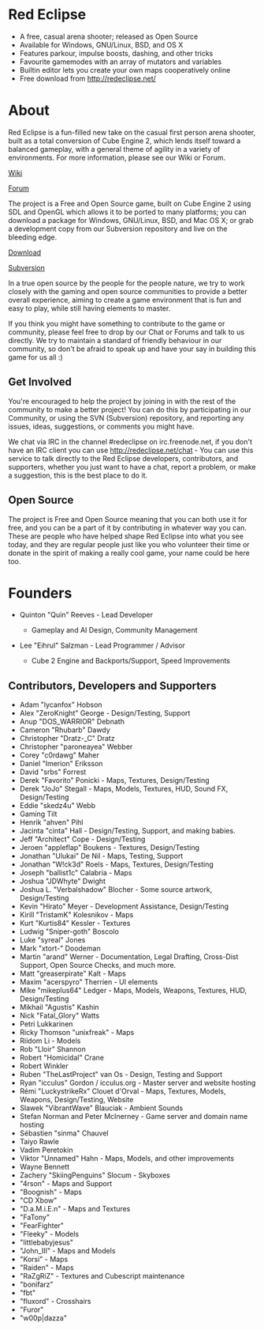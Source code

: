 Red Eclipse
===========

* A free, casual arena shooter; released as Open Source
* Available for Windows, GNU/Linux, BSD, and OS X
* Features parkour, impulse boosts, dashing, and other tricks
* Favourite gamemodes with an array of mutators and variables
* Builtin editor lets you create your own maps cooperatively online
* Free download from http://redeclipse.net/

About
=====
Red Eclipse is a fun-filled new take on the casual first person arena shooter, built as a total conversion of Cube Engine 2, which lends itself toward a balanced gameplay, with a general theme of agility in a variety of environments. For more information, please see our Wiki or Forum.

[Wiki](http://redeclipse.net/wiki)

[Forum](http://redeclipse.net/forum) 

The project is a Free and Open Source game, built on Cube Engine 2 using SDL and OpenGL which allows it to be ported to many platforms; you can download a package for Windows, GNU/Linux, BSD, and Mac OS X; or grab a development copy from our Subversion repository and live on the bleeding edge.

[Download](http://redeclipse.net/download)

[Subversion](http://redeclipse.net/devel)

In a true open source by the people for the people nature, we try to work closely with the gaming and open source communities to provide a better overall experience, aiming to create a game environment that is fun and easy to play, while still having elements to master.

If you think you might have something to contribute to the game or community, please feel free to drop by our Chat or Forums and talk to us directly. We try to maintain a standard of friendly behaviour in our community, so don't be afraid to speak up and have your say in building this game for us all :)

Get Involved
------------
You're encouraged to help the project by joining in with the rest of the community to make a better project! You can do this by participating in our Community, or using the SVN (Subversion) repository, and reporting any issues, ideas, suggestions, or comments you might have.

We chat via IRC in the channel #redeclipse on irc.freenode.net, if you don't have an IRC client you can use http://redeclipse.net/chat - You can use this service to talk directly to the Red Eclipse developers, contributors, and supporters, whether you just want to have a chat, report a problem, or make a suggestion, this is the best place to do it.

Open Source
-----------
The project is Free and Open Source meaning that you can both use it for free, and you can be a part of it by contributing in whatever way you can. These are people who have helped shape Red Eclipse into what you see today, and they are regular people just like you who volunteer their time or donate in the spirit of making a really cool game, your name could be here too.

Founders
========
* Quinton "Quin" Reeves - Lead Developer
    - Gameplay and AI Design, Community Management

* Lee "Eihrul" Salzman - Lead Programmer / Advisor
    - Cube 2 Engine and Backports/Support, Speed Improvements

Contributors, Developers and Supporters
---------------------------------------
* Adam "lycanfox" Hobson
* Alex "ZeroKnight" George - Design/Testing, Support
* Anup "DOS_WARRIOR" Debnath
* Cameron "Rhubarb" Dawdy
* Christopher "Dratz-_C" Dratz
* Christopher "paroneayea" Webber
* Corey "c0rdawg" Maher
* Daniel "Imerion" Eriksson
* David "srbs" Forrest
* Derek "Favorito" Ponicki - Maps, Textures, Design/Testing
* Derek "JoJo" Stegall - Maps, Models, Textures, HUD, Sound FX, Design/Testing
* Eddie "skedz4u" Webb
* Gaming Tilt
* Henrik "ahven" Pihl
* Jacinta "cinta" Hall - Design/Testing, Support, and making babies.
* Jeff "Architect" Cope - Design/Testing
* Jeroen "appleflap" Boukens - Textures, Design/Testing
* Jonathan "Ulukai" De Nil - Maps, Testing, Support
* Jonathan "W!ck3d" Roels - Maps, Textures, Design/Testing
* Joseph "ballist1c" Calabria - Maps
* Joshua "JDWhyte" Dwight
* Joshua L. "Verbalshadow" Blocher - Some source artwork, Design/Testing
* Kevin "Hirato" Meyer - Development Assistance, Design/Testing
* Kirill "TristamK" Kolesnikov - Maps
* Kurt "Kurtis84" Kessler - Textures
* Ludwig "Sniper-goth" Boscolo
* Luke "syreal" Jones
* Mark "xtort-" Doodeman
* Martin "arand" Werner - Documentation, Legal Drafting, Cross-Dist Support, Open Source Checks, and much more.
* Matt "greaserpirate" Kalt - Maps
* Maxim "acerspyro" Therrien - UI elements
* Mike "mikeplus64" Ledger - Maps, Models, Weapons, Textures, HUD, Design/Testing
* Mikhail "Agustis" Kashin
* Nick "Fatal_Glory" Watts
* Petri Lukkarinen
* Ricky Thomson "unixfreak" - Maps
* Riidom Li - Models
* Rob "Lloir" Shannon
* Robert "Homicidal" Crane
* Robert Winkler
* Ruben "TheLastProject" van Os - Design, Testing and Support
* Ryan "icculus" Gordon / icculus.org - Master server and website hosting
* Rémi "LuckystrikeRx" Clouet d'Orval - Maps, Textures, Models, Weapons, Design/Testing, Website
* Slawek "VibrantWave" Blauciak - Ambient Sounds
* Stefan Norman and Peter McInerney - Game server and domain name hosting
* Sébastien "sinma" Chauvel
* Taiyo Rawle
* Vadim Peretokin
* Viktor "Unnamed" Hahn - Maps, Models, and other improvements
* Wayne Bennett
* Zachery "SkiingPenguins" Slocum - Skyboxes
* "4rson" - Maps and Support
* "Boognish" - Maps
* "CD Xbow"
* "D.a.M.i.E.n" - Maps and Textures
* "FaTony"
* "FearFighter"
* "Fleeky" - Models
* "littlebabyjesus"
* "John_III" - Maps and Models
* "Korsi" - Maps
* "Raiden" - Maps
* "RaZgRiZ" - Textures and Cubescript maintenance
* "bonifarz"
* "fbt"
* "fluxord" - Crosshairs
* "Furor"
* "w00p|dazza"
